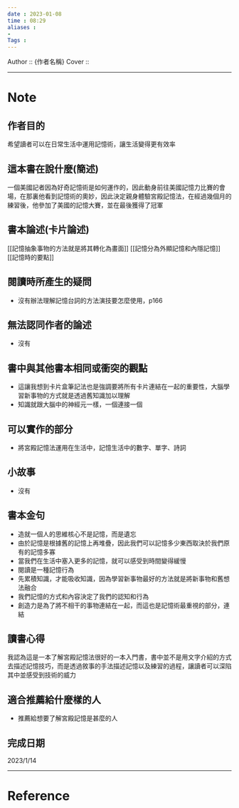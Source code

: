 ```yaml
---
date : 2023-01-08
time : 08:29
aliases : 
- 
Tags : 
---
```


Author :: {作者名稱}
Cover ::

---
# Note
## 作者目的
希望讀者可以在日常生活中運用記憶術，讓生活變得更有效率

## 這本書在說什麼(簡述)
一個美國記者因為好奇記憶術是如何運作的，因此動身前往美國記憶力比賽的會場，在那裏他看到記憶術的奧妙，因此決定親身體驗宮殿記憶法，在經過幾個月的練習後，他參加了美國的記憶大賽，並在最後獲得了冠軍

## 書本論述(卡片論述)
[[記憶抽象事物的方法就是將其轉化為畫面]]
[[記憶分為外顯記憶和內隱記憶]]
[[記憶時的要點]]

## 閱讀時所產生的疑問
- 沒有辦法理解記憶台詞的方法演技要怎麼使用，p166

## 無法認同作者的論述
- 沒有

## 書中與其他書本相同或衝突的觀點
- 這讓我想到卡片盒筆記法也是強調要將所有卡片連結在一起的重要性，大腦學習新事物的方式就是透過舊知識加以理解
- 知識就跟大腦中的神經元一樣，一個連接一個

## 可以實作的部分
- 將宮殿記憶法運用在生活中，記憶生活中的數字、單字、詩詞

## 小故事
- 沒有

## 書本金句
- 造就一個人的思維核心不是記憶，而是遺忘
- 由於記憶是根據舊的記憶上再堆疊，因此我們可以記憶多少東西取決於我們原有的記憶多寡
- 當我們在生活中塞入更多的記憶，就可以感受到時間變得緩慢
- 閱讀是一種記憶行為
- 先累積知識，才能吸收知識，因為學習新事物最好的方法就是將新事物和舊想法融合
- 我們記憶的方式和內容決定了我們的認知和行為
- 創造力是為了將不相干的事物連結在一起，而這也是記憶術最重視的部分，連結

## 讀書心得
我認為這是一本了解宮殿記憶法很好的一本入門書，書中並不是用文字介紹的方式去描述記憶技巧，而是透過敘事的手法描述記憶以及練習的過程，讓讀者可以深陷其中並感受到技術的威力

## 適合推薦給什麼樣的人
- 推薦給想要了解宮殿記憶是甚麼的人

## 完成日期
2023/1/14

---
# Reference